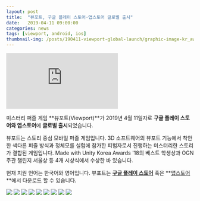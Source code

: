 ```yaml
---
layout: post
title:  "뷰포트, 구글 플레이 스토어·앱스토어 글로벌 출시"
date:   2019-04-11 09:00:00
categories: news
tags: [viewport, android, ios]
thumbnail-img: /posts/190411-viewport-global-launch/graphic-image-kr_awards.png
---
```

<div class="embed-container full-embed on-post">
	<iframe src="https://www.youtube.com/embed/_i4idabUlKY?rel=0&showinfo=0" frameborder="0" allowfullscreen></iframe>
</div>

미스터리 퍼즐 게임 **뷰포트(Viewport)**가 2019년 4월 11일자로 **구글 플레이 스토어와 앱스토어**에 **글로벌 출시**되었습니다.

뷰포트는 스토리 중심 모바일 퍼즐 게임입니다. 3D 소프트웨어의 뷰포트 기능에서 착안한 색다른 퍼즐 방식과 정체모를 실험에 참가한 피험자로서 진행하는 미스터리한 스토리가 결합된 게임입니다.
Made with Unity Korea Awards '18의 베스트 학생상과 OGN 주관 챌린지 서울상 등 4개 시상식에서 수상한 바 있습니다.

현재 지원 언어는 한국어와 영어입니다.
뷰포트는 **[구글 플레이 스토어](https://play.google.com/store/apps/details?id=com.dimareagames.viewport)** 혹은 **[앱스토어](https://itunes.apple.com/kr/app/viewport-the-game/id1451790296)**에서 다운로드 할 수 있습니다.

<img src="{{ site.baseurl }}/images/viewport/screenshots/2019-04/iPhone-KOR/app_store-iphone-01-kor.png" class="image half on-post">

<img src="{{ site.baseurl }}/images/viewport/screenshots/2019-04/iPhone-KOR/app_store-iphone-02-kor.png" class="image half on-post">

<img src="{{ site.baseurl }}/images/viewport/screenshots/2019-04/iPhone-KOR/app_store-iphone-03-kor.png" class="image half on-post">

<img src="{{ site.baseurl }}/images/viewport/screenshots/2019-04/iPhone-KOR/app_store-iphone-04-kor.png" class="image half on-post">

<img src="{{ site.baseurl }}/images/viewport/screenshots/2019-04/iPhone-KOR/app_store-iphone-05-kor.png" class="image half on-post">

<img src="{{ site.baseurl }}/images/viewport/screenshots/2019-04/iPhone-KOR/app_store-iphone-06-kor.png" class="image half on-post">

<img src="{{ site.baseurl }}/images/viewport/screenshots/2019-04/iPhone-KOR/app_store-iphone-07-kor.png" class="image half on-post">

<img src="{{ site.baseurl }}/images/viewport/screenshots/2019-04/iPhone-KOR/app_store-iphone-08-kor.png" class="image half on-post">

<img src="{{ site.baseurl }}/images/viewport/screenshots/2019-04/iPhone-KOR/app_store-iphone-09-kor.png" class="image half on-post">